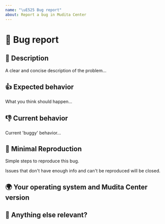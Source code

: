 ```yaml
---
name: "\uE525 Bug report"
about: Report a bug in Mudita Center
---
```

# 🐛 Bug report

## 📝 Description

A clear and concise description of the problem...

## 👍 Expected behavior

What you think should happen...

## 👎 Current behavior

Current 'buggy' behavior...

## 🔬 Minimal Reproduction

Simple steps to reproduce this bug.

Issues that don't have enough info and can't be reproduced will be closed.

## 🌍 Your operating system and Mudita Center version


## 🤔 Anything else relevant?